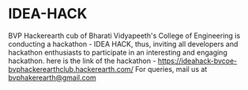 # IDEA-HACK
BVP Hackerearth cub of Bharati Vidyapeeth's College of Engineering is conducting a hackathon - IDEA HACK, thus, inviting all developers and hackathon enthusiasts to participate in an interesting and engaging hackathon. 
here is the link of the hackathon - https://ideahack-bvcoe-bvphackerearthclub.hackerearth.com/
For queries, mail us at bvphakerearth@gmail.com
